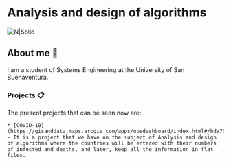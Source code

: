 # Analysis and design of algorithms

![N|Solid](https://www.usbbog.edu.co/matlab/images/logo_acreditacion.png)

## About me 🚀

I am a student of Systems Engineering at the University of San Buenaventura.

### Projects 📋

The present projects that can be seen now are:

```
* [COVID-19](https://gisanddata.maps.arcgis.com/apps/opsdashboard/index.html#/bda7594740fd40299423467b48e9ecf6) - It is a project that we have on the subject of Analysis and design of algorithms where the countries will be entered with their numbers of infected and deaths, and later, keep all the information in flat files.
  ```
